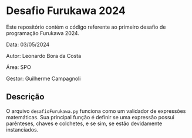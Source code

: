 # Desafio Furukawa 2024

Este repositório contém o código referente ao primeiro desafio de programação Furukawa 2024.

Data: 03/05/2024 

Autor: Leonardo Bora da Costa 

Área: SPO 

Gestor: Guilherme Campagnoli

## Descrição

O arquivo `desafioFurukawa.py` funciona como um validador de expressões matemáticas. Sua principal função é definir se uma expressão possui parênteses, chaves e colchetes, e se sim, se estão devidamente instanciados.
